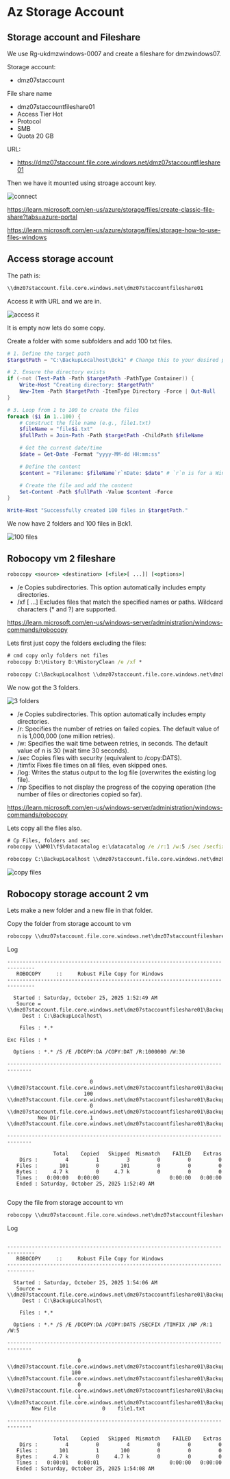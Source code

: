 # Az Storage Account

## Storage account and Fileshare

We use Rg-ukdmzwindows-0007 and create a fileshare for dmzwindows07.

Storage account:
* dmz07staccount

File share name
* dmz07staccountfileshare01
* Access Tier Hot
* Protocol
* SMB
* Quota 20 GB

URL:
* https://dmz07staccount.file.core.windows.net/dmz07staccountfileshare01


Then we have it mounted using stroage account key.

![connect](https://github.com/spawnmarvel/azure-automation-bicep-and-labs/blob/main/az-104-storage-account/images/connect1.png)

https://learn.microsoft.com/en-us/azure/storage/files/create-classic-file-share?tabs=azure-portal

https://learn.microsoft.com/en-us/azure/storage/files/storage-how-to-use-files-windows

## Access storage account

The path is:

```cmd
\\dmz07staccount.file.core.windows.net\dmz07staccountfileshare01

```

Access it with URL and we are in.

![access it](https://github.com/spawnmarvel/azure-automation-bicep-and-labs/blob/main/az-104-storage-account/images/accessit.png)

It is empty now lets do some copy.

Create a folder with some subfolders and add 100 txt files.

```ps1
# 1. Define the target path
$targetPath = "C:\BackupLocalhost\Bck1" # Change this to your desired path!

# 2. Ensure the directory exists
if (-not (Test-Path -Path $targetPath -PathType Container)) {
    Write-Host "Creating directory: $targetPath"
    New-Item -Path $targetPath -ItemType Directory -Force | Out-Null
}

# 3. Loop from 1 to 100 to create the files
foreach ($i in 1..100) {
    # Construct the file name (e.g., file1.txt)
    $fileName = "file$i.txt"
    $fullPath = Join-Path -Path $targetPath -ChildPath $fileName

    # Get the current date/time
    $date = Get-Date -Format "yyyy-MM-dd HH:mm:ss"

    # Define the content
    $content = "Filename: $fileName`r`nDate: $date" # `r`n is for a Windows-style newline

    # Create the file and add the content
    Set-Content -Path $fullPath -Value $content -Force
}

Write-Host "Successfully created 100 files in $targetPath."
```

We now have 2 folders and 100 files in Bck1.

![100 files](https://github.com/spawnmarvel/azure-automation-bicep-and-labs/blob/main/az-104-storage-account/images/100files.png)


## Robocopy vm 2 fileshare



```cmd
robocopy <source> <destination> [<file>[ ...]] [<options>]
```

* /e	Copies subdirectories. This option automatically includes empty directories.
* /xf <filename>[ ...] Excludes files that match the specified names or paths. Wildcard characters (* and ?) are supported.

https://learn.microsoft.com/en-us/windows-server/administration/windows-commands/robocopy

Lets first just copy the folders excluding the files:

```cmd
# cmd copy only folders not files
robocopy D:\History D:\HistoryClean /e /xf *

robocopy C:\BackupLocalhost \\dmz07staccount.file.core.windows.net\dmz07staccountfileshare01\BackupLocalhost /e /xf *
```

We now got the 3 folders.

![3 folders](https://github.com/spawnmarvel/azure-automation-bicep-and-labs/blob/main/az-104-storage-account/images/3folders.png)


* /e	Copies subdirectories. This option automatically includes empty directories.
* /r:<n>	Specifies the number of retries on failed copies. The default value of n is 1,000,000 (one million retries).
* /w:<n>	Specifies the wait time between retries, in seconds. The default value of n is 30 (wait time 30 seconds).
* /sec	Copies files with security (equivalent to /copy:DATS).
* /timfix	Fixes file times on all files, even skipped ones.
* /log:<logfile>	Writes the status output to the log file (overwrites the existing log file).
* /np	Specifies to not display the progress of the copying operation (the number of files or directories copied so far).

https://learn.microsoft.com/en-us/windows-server/administration/windows-commands/robocopy

Lets copy all the files also.

```cmd
# Cp Files, folders and sec
robocopy \\WM01\f$\datacatalog e:\datacatalog /e /r:1 /w:5 /sec /secfix /timfix /log:"F:\robo_log.log" /np

robocopy C:\BackupLocalhost \\dmz07staccount.file.core.windows.net\dmz07staccountfileshare01\BackupLocalhost /e /r:1 /w:5 /sec /secfix /timfix /log:"C:\robo_bck.log" /np

```
![copy files](https://github.com/spawnmarvel/azure-automation-bicep-and-labs/blob/main/az-104-storage-account/images/copyfiles.png)

## Robocopy storage account 2 vm

Lets make a new folder and a new file in that folder.

Copy the folder from storage account to vm

```cmd
robocopy \\dmz07staccount.file.core.windows.net\dmz07staccountfileshare01\BackupLocalhost C:\BackupLocalhost /e /xf *

```
Log

```log
-------------------------------------------------------------------------------
   ROBOCOPY     ::     Robust File Copy for Windows
-------------------------------------------------------------------------------

  Started : Saturday, October 25, 2025 1:52:49 AM
   Source = \\dmz07staccount.file.core.windows.net\dmz07staccountfileshare01\BackupLocalhost\
     Dest : C:\BackupLocalhost\

    Files : *.*

Exc Files : *

  Options : *.* /S /E /DCOPY:DA /COPY:DAT /R:1000000 /W:30

------------------------------------------------------------------------------

                           0    \\dmz07staccount.file.core.windows.net\dmz07staccountfileshare01\BackupLocalhost\
                         100    \\dmz07staccount.file.core.windows.net\dmz07staccountfileshare01\BackupLocalhost\Bck1\
                           0    \\dmz07staccount.file.core.windows.net\dmz07staccountfileshare01\BackupLocalhost\Bck2\
          New Dir          1    \\dmz07staccount.file.core.windows.net\dmz07staccountfileshare01\BackupLocalhost\bck3\

------------------------------------------------------------------------------

               Total    Copied   Skipped  Mismatch    FAILED    Extras
    Dirs :         4         1         3         0         0         0
   Files :       101         0       101         0         0         0
   Bytes :     4.7 k         0     4.7 k         0         0         0
   Times :   0:00:00   0:00:00                       0:00:00   0:00:00
   Ended : Saturday, October 25, 2025 1:52:49 AM


```

Copy the file from storage account to vm

```cmd
robocopy \\dmz07staccount.file.core.windows.net\dmz07staccountfileshare01\BackupLocalhost C:\BackupLocalhost /e /r:1 /w:5 /sec /secfix /timfix /log:"C:\robo_bck.log" /np
```

Log

```log

-------------------------------------------------------------------------------
   ROBOCOPY     ::     Robust File Copy for Windows                              
-------------------------------------------------------------------------------

  Started : Saturday, October 25, 2025 1:54:06 AM
   Source = \\dmz07staccount.file.core.windows.net\dmz07staccountfileshare01\BackupLocalhost\
     Dest : C:\BackupLocalhost\

    Files : *.*
	    
  Options : *.* /S /E /DCOPY:DA /COPY:DATS /SECFIX /TIMFIX /NP /R:1 /W:5 

------------------------------------------------------------------------------

	                   0	\\dmz07staccount.file.core.windows.net\dmz07staccountfileshare01\BackupLocalhost\
	                 100	\\dmz07staccount.file.core.windows.net\dmz07staccountfileshare01\BackupLocalhost\Bck1\
	                   0	\\dmz07staccount.file.core.windows.net\dmz07staccountfileshare01\BackupLocalhost\Bck2\
	                   1	\\dmz07staccount.file.core.windows.net\dmz07staccountfileshare01\BackupLocalhost\bck3\
	    New File  		       0	file1.txt

------------------------------------------------------------------------------

               Total    Copied   Skipped  Mismatch    FAILED    Extras
    Dirs :         4         0         4         0         0         0
   Files :       101         1       100         0         0         0
   Bytes :     4.7 k         0     4.7 k         0         0         0
   Times :   0:00:01   0:00:01                       0:00:00   0:00:00
   Ended : Saturday, October 25, 2025 1:54:08 AM


```
